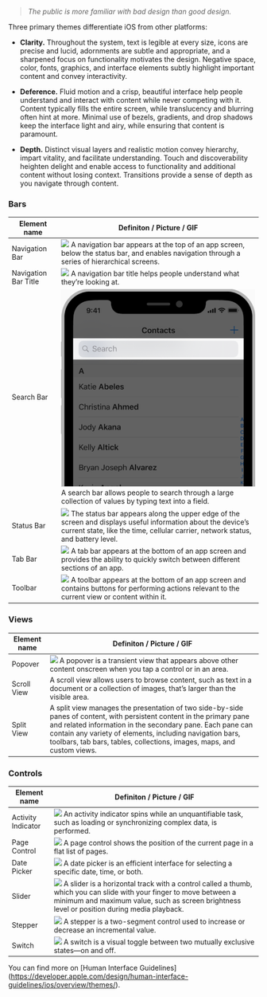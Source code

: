 > *The public is more familiar with bad design than good design.*

Three primary themes differentiate iOS from other platforms:

* **Clarity.** Throughout the system, text is legible at every size, icons are precise and lucid, adornments are subtle and appropriate, and a sharpened focus on functionality motivates the design. Negative space, color, fonts, graphics, and interface elements subtly highlight important content and convey interactivity.

* **Deference.** Fluid motion and a crisp, beautiful interface help people understand and interact with content while never competing with it. Content typically fills the entire screen, while translucency and blurring often hint at more. Minimal use of bezels, gradients, and drop shadows keep the interface light and airy, while ensuring that content is paramount.

* **Depth.** Distinct visual layers and realistic motion convey hierarchy, impart vitality, and facilitate understanding. Touch and discoverability heighten delight and enable access to functionality and additional content without losing context. Transitions provide a sense of depth as you navigate through content.

### Bars

Element name | Definiton / Picture / GIF 
-----|-----------
Navigation Bar| ![](/img/Navigation_Bar.png) A navigation bar appears at the top of an app screen, below the status bar, and enables navigation through a series of hierarchical screens.
Navigation Bar Title| ![](/img/Navigation_Bar_Title.png) A navigation bar title helps people understand what they’re looking at.
Search Bar| ![](/img/Search_Bar_iOS.png) A search bar allows people to search through a large collection of values by typing text into a field.
Status Bar| ![](/img/Status_Bar.png) The status bar appears along the upper edge of the screen and displays useful information about the device’s current state, like the time, cellular carrier, network status, and battery level.
Tab Bar| ![](/img/Tab_Bar.png) A tab bar appears at the bottom of an app screen and provides the ability to quickly switch between different sections of an app.
Toolbar| ![](/img/Toolbar.png) A toolbar appears at the bottom of an app screen and contains buttons for performing actions relevant to the current view or content within it. 

### Views

Element name | Definiton / Picture / GIF 
-----|-----------
Popover| ![](/img/Popover.png) A popover is a transient view that appears above other content onscreen when you tap a control or in an area.
Scroll View| A scroll view allows users to browse content, such as text in a document or a collection of images, that’s larger than the visible area.
Split View| A split view manages the presentation of two side-by-side panes of content, with persistent content in the primary pane and related information in the secondary pane. Each pane can contain any variety of elements, including navigation bars, toolbars, tab bars, tables, collections, images, maps, and custom views.

### Controls

Element name | Definiton / Picture / GIF 
-----|-----------
Activity Indicator| ![](/img/Activity_Indicator.png) An activity indicator spins while an unquantifiable task, such as loading or synchronizing complex data, is performed.
Page Control| ![](/img/Page_Control.png) A page control shows the position of the current page in a flat list of pages.
Date Picker| ![](/img/Date_Picker.png) A date picker is an efficient interface for selecting a specific date, time, or both.
Slider| ![](/img/Slider.png) A slider is a horizontal track with a control called a thumb, which you can slide with your finger to move between a minimum and maximum value, such as screen brightness level or position during media playback.
Stepper| ![](/img/Stepper.png) A stepper is a two-segment control used to increase or decrease an incremental value.
Switch| ![](/img/Switch.png) A switch is a visual toggle between two mutually exclusive states—on and off.

You can find more on [Human Interface Guidelines] (https://developer.apple.com/design/human-interface-guidelines/ios/overview/themes/).
